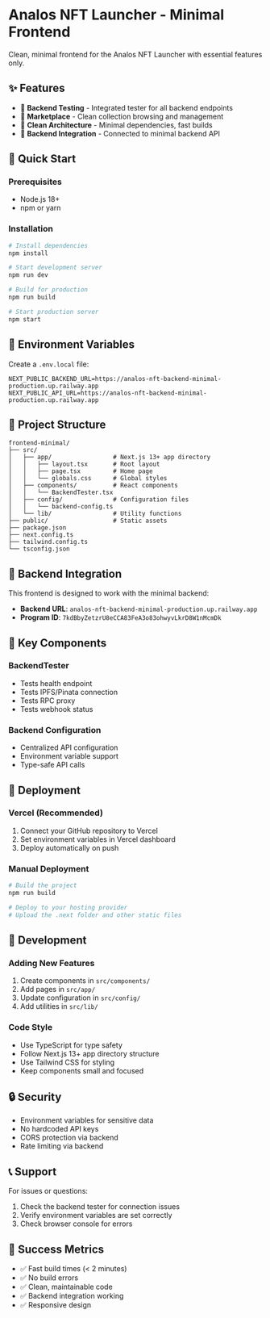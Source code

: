 # Analos NFT Launcher - Minimal Frontend

Clean, minimal frontend for the Analos NFT Launcher with essential features only.

## ✨ Features

- 🔧 **Backend Testing** - Integrated tester for all backend endpoints
- 🏪 **Marketplace** - Clean collection browsing and management
- 🚀 **Clean Architecture** - Minimal dependencies, fast builds
- 🔗 **Backend Integration** - Connected to minimal backend API

## 🚀 Quick Start

### Prerequisites
- Node.js 18+ 
- npm or yarn

### Installation

```bash
# Install dependencies
npm install

# Start development server
npm run dev

# Build for production
npm run build

# Start production server
npm start
```

## 🔧 Environment Variables

Create a `.env.local` file:

```env
NEXT_PUBLIC_BACKEND_URL=https://analos-nft-backend-minimal-production.up.railway.app
NEXT_PUBLIC_API_URL=https://analos-nft-backend-minimal-production.up.railway.app
```

## 📁 Project Structure

```
frontend-minimal/
├── src/
│   ├── app/                 # Next.js 13+ app directory
│   │   ├── layout.tsx       # Root layout
│   │   ├── page.tsx         # Home page
│   │   └── globals.css      # Global styles
│   ├── components/          # React components
│   │   └── BackendTester.tsx
│   ├── config/              # Configuration files
│   │   └── backend-config.ts
│   └── lib/                 # Utility functions
├── public/                  # Static assets
├── package.json
├── next.config.ts
├── tailwind.config.ts
└── tsconfig.json
```

## 🔗 Backend Integration

This frontend is designed to work with the minimal backend:
- **Backend URL**: `analos-nft-backend-minimal-production.up.railway.app`
- **Program ID**: `7kdBbyZetzrU8eCCA83FeA3o83ohwyvLkrD8W1nMcmDk`

## 🎯 Key Components

### BackendTester
- Tests health endpoint
- Tests IPFS/Pinata connection
- Tests RPC proxy
- Tests webhook status

### Backend Configuration
- Centralized API configuration
- Environment variable support
- Type-safe API calls

## 🚀 Deployment

### Vercel (Recommended)

1. Connect your GitHub repository to Vercel
2. Set environment variables in Vercel dashboard
3. Deploy automatically on push

### Manual Deployment

```bash
# Build the project
npm run build

# Deploy to your hosting provider
# Upload the .next folder and other static files
```

## 📝 Development

### Adding New Features

1. Create components in `src/components/`
2. Add pages in `src/app/`
3. Update configuration in `src/config/`
4. Add utilities in `src/lib/`

### Code Style

- Use TypeScript for type safety
- Follow Next.js 13+ app directory structure
- Use Tailwind CSS for styling
- Keep components small and focused

## 🔒 Security

- Environment variables for sensitive data
- No hardcoded API keys
- CORS protection via backend
- Rate limiting via backend

## 📞 Support

For issues or questions:
1. Check the backend tester for connection issues
2. Verify environment variables are set correctly
3. Check browser console for errors

## 🎉 Success Metrics

- ✅ Fast build times (< 2 minutes)
- ✅ No build errors
- ✅ Clean, maintainable code
- ✅ Backend integration working
- ✅ Responsive design
